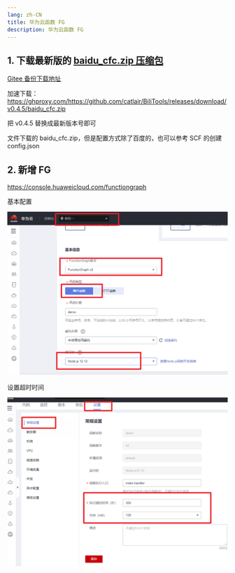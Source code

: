 ```yaml
---
lang: zh-CN
title: 华为云函数 FG
description: 华为云函数 FG
---
```


## 1. 下载最新版的 [baidu_cfc.zip 压缩包](https://github.com/catlair/BiliTools/releases/latest)

[Gitee 备份下载地址](https://gitee.com/catlair/BiliTools/releases/)

加速下载：
<https://ghproxy.com/https://github.com/catlair/BiliTools/releases/download/v0.4.5/baidu_cfc.zip>

把 v0.4.5 替换成最新版本号即可

文件下载的 baidu_cfc.zip，但是配置方式除了百度的，也可以参考 SCF 的创建 config.json

## 2. 新增 FG

<https://console.huaweicloud.com/functiongraph>

基本配置

![fg-create](/images/fg-create.png)

设置超时时间

![fg-timeout](/images/fg-timeout.png)
